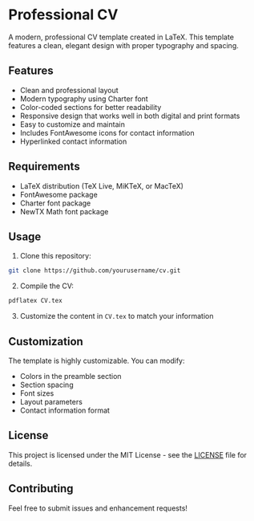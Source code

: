 # Professional CV

A modern, professional CV template created in LaTeX. This template features a clean, elegant design with proper typography and spacing.

## Features

- Clean and professional layout
- Modern typography using Charter font
- Color-coded sections for better readability
- Responsive design that works well in both digital and print formats
- Easy to customize and maintain
- Includes FontAwesome icons for contact information
- Hyperlinked contact information

## Requirements

- LaTeX distribution (TeX Live, MiKTeX, or MacTeX)
- FontAwesome package
- Charter font package
- NewTX Math font package

## Usage

1. Clone this repository:
```bash
git clone https://github.com/yourusername/cv.git
```

2. Compile the CV:
```bash
pdflatex CV.tex
```

3. Customize the content in `CV.tex` to match your information

## Customization

The template is highly customizable. You can modify:

- Colors in the preamble section
- Section spacing
- Font sizes
- Layout parameters
- Contact information format

## License

This project is licensed under the MIT License - see the [LICENSE](LICENSE) file for details.

## Contributing

Feel free to submit issues and enhancement requests! 
